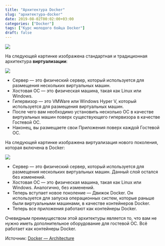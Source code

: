 ```yaml
---
title: "Архитектура Docker"
slug: "архитектура-docker"
date: 2019-08-02T00:02:00+03:00
categories: ["Docker"]
tags: ["Курс молодого бойца Docker"]
draft: false
---
```


![](/posts/архитектура-docker/docker7.jpg)

На следующей картинке изображена стандартная и традиционная архитектура **виртуализации**:

![](https://i.imgur.com/OsIRLqg.jpg)

- Сервер — это физический сервер, который используется для размещения нескольких виртуальных машин.
- Хостовая ОС — это физическая машина, такая как Linux или Windows.
- Гипервизор — это VMWare или Windows Hyper V, который используется для размещения виртуальных машин.
- После чего вам необходимо установить несколько ОС в качестве виртуальных машин поверх существующего гипервизора в качестве Гостевой ОС.
- Наконец, вы размещаете свои Приложения поверх каждой Гостевой ОС.

На следующей картинке изображена виртуализация нового поколения, которая включена в Docker:

![](https://i.imgur.com/7v6IDR7.jpg)

- Сервер — это физический сервер, который используется для размещения нескольких виртуальных машин. Данный слой остался без изменений.
- Хостовая ОС — это физическая машина, такая как Linux или Windows. Аналогично, без изменений.
- Теперь вступает новое поколение —  Движок Docker. Он используется для запуска операционных систем, которые раньше были виртуальными машинами, в качестве контейнеров Docker.
- Теперь все приложения работают как контейнеры Docker.

Очевидным преимуществом этой архитектуры является то, что вам не нужно иметь дополнительное оборудование для гостевой ОС. Всё работает как контейнеры Docker.

Источник: [Docker — Architecture](https://www.tutorialspoint.com/docker/docker_architecture.htm)
